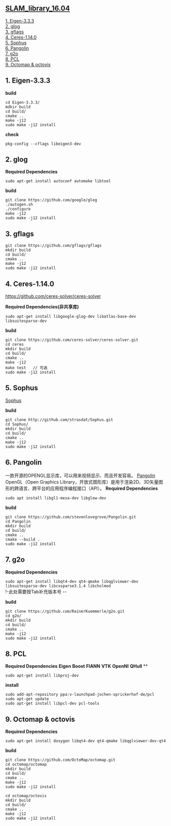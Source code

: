 ## [SLAM_library_16.04](#slam_library)  
[1. Eigen-3.3.3](#1-eigen-333)  
[2. glog](#2-glog)  
[3. gflags](#3-gflags)  
[4. Ceres-1.14.0](#4-ceres-1140)  
[5. Sophus](#5-sophus)  
[6. Pangolin](#6-pangolin)  
[7. g2o](#7-g2o)  
[8. PCL](#8-pcl)  
[9. Octomap & octovis](#9-octomap--octovis)


## 1. Eigen-3.3.3
**build**
```
cd Eigen-3.3.3/
mdkir build
cd build/
cmake ..
make -j12
sudo make -j12 install
```
**check**
```
pkg-config --cflags libeigen3-dev
```


## 2. glog
**Required Dependencies**

`sudo apt-get install autoconf automake libtool`

**build**
```
git clone https://github.com/google/glog
./autogen.sh
./configure
make -j12
sudo make -j12 install
```


## 3. gflags

```
git clone https://github.com/gflags/gflags
mkdir build
cd build/
cmake ..
make -j12
sudo make -j12 install
```


## 4. Ceres-1.14.0

https://github.com/ceres-solver/ceres-solver

**Required Dependencies(非共享库)**
```
sudo apt-get install libgoogle-glog-dev libatlas-base-dev libsuitesparse-dev
```

**build**
```
git clone https://github.com/ceres-solver/ceres-solver.git
cd ceres
mkdir build
cd build/
cmake ..
make -j12
make test	// 可选
sudo make -j12 install
```


## 5. Sophus
[Sophus](http://github.com/strasdat/Sophus)

**build**
```
git clone http://github.com/strasdat/Sophus.git
cd Sophus/
mkdir build
cd build/
cmake ..
make -j12
sudo make -j12 install
```


## 6. Pangolin
一款开源的OPENGL显示库，可以用来视频显示、而且开发容易。
[Pangolin](https://github.com/stevenlovegrove/Pangolin)
OpenGL（Open Graphics Library，开放式图形库）是用于渲染2D、3D矢量图形的跨语言、跨平台的应用程序编程接口（API）。
**Required Dependencies**
```
sudo apt install libgl1-mesa-dev libglew-dev
```

**build**
```
git clone https://github.com/stevenlovegrove/Pangolin.git
cd Pangolin
mkdir build
cd build/
cmake ..
cmake --build .
sudo make -j12 install
```


## 7. g2o

**Required Dependencies**

`sudo apt-get install libqt4-dev qt4-qmake libqglviewer-dev libsuitesparse-dev libcxsparse3.1.4 libcholmod`  
!-此处需要按Tab补充版本号 --

**build**

```
git clone https://github.com/RainerKuemmerle/g2o.git
cd g2o/
mkdir build
cd build/
cmake ..
make -j12
sudo make -j12 install
```


## 8. PCL

**Required Dependencies**
**Eigen** **Boost** **FlANN** **VTK** **OpenNI** **QHull** **
```
sudo apt-get install libproj-dev
```

**install**
```
sudo add-apt-repository ppa:v-launchpad-jochen-sprickerhof-de/pcl
sudo apt-get update
sudo apt-get install libpcl-dev pcl-tools
```


## 9. Octomap & octovis

**Required Dependencies**
```
sudo apt-get install doxygen libqt4-dev qt4-qmake libqglviewer-dev-qt4
```

**build**
```
git clone https://github.com/OctoMap/octomap.git
cd octomap/octomap
mkdir build
cd build/
cmake ..
make -j12
sudo make -j12 install

cd octomap/octovis
mkdir build
cd build/
cmake ..
make -j12
sudo make -j12 install
```
